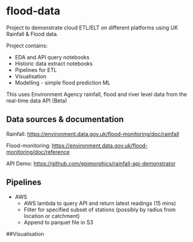 # flood-data

Project to demonstrate cloud ETL/ELT on different platforms using UK Rainfall & Flood data.

Project contains:
- EDA and API query notebooks
- Historic data extract notebooks
- Pipelines for ETL
- Visualisation
- Modelling - simple flood prediction ML

This uses Environment Agency rainfall, flood and river level data from the real-time data API (Beta)

## Data sources & documentation

Rainfall:
https://environment.data.gov.uk/flood-monitoring/doc/rainfall

Flood-monitoring:
https://environment.data.gov.uk/flood-monitoring/doc/reference

API Demo:
https://github.com/epimorphics/rainfall-api-demonstrator

## Pipelines

- AWS
  - AWS lambda to query API and return latest readings (15 mins)
  - Filter for specified subset of stations (possibly by radius from location or catchment)
  - Append to parquet file in S3
 
##Visualisation
